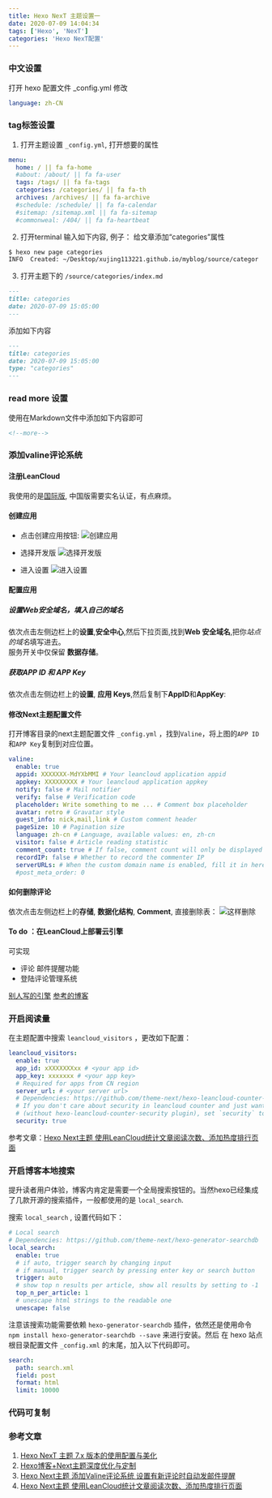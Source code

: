 ```yaml
---
title: Hexo NexT 主题设置一
date: 2020-07-09 14:04:34
tags: ['Hexo', 'NexT']
categories: 'Hexo NexT配置'
---
```



### 中文设置

打开 hexo 配置文件 _config.yml 修改

```yml
language: zh-CN
```
<!--more-->
### tag标签设置

1. 打开主题设置 `_config.yml`,  打开想要的属性

```yml
menu:
  home: / || fa fa-home
  #about: /about/ || fa fa-user
  tags: /tags/ || fa fa-tags
  categories: /categories/ || fa fa-th
  archives: /archives/ || fa fa-archive
  #schedule: /schedule/ || fa fa-calendar
  #sitemap: /sitemap.xml || fa fa-sitemap
  #commonweal: /404/ || fa fa-heartbeat
```

2. 打开terminal 输入如下内容, 例子： 给文章添加“categories”属性

```bash
$ hexo new page categories
INFO  Created: ~/Desktop/xujing113221.github.io/myblog/source/categor
```

3. 打开主题下的 `/source/categories/index.md` 

```Markdown
---
title: categories
date: 2020-07-09 15:05:00
---
```

添加如下内容

```Markdown
---
title: categories
date: 2020-07-09 15:05:00
type: "categories"
---
```



### read more 设置

使用在Markdown文件中添加如下内容即可

```Markdown
<!--more-->
```


### 添加valine评论系统

#### 注册LeanCloud

我使用的是[国际版](https://leancloud.app), 中国版需要实名认证，有点麻烦。

#### 创建应用

+ 点击创建应用按钮:
![创建应用](https://raw.githubusercontent.com/lanlan2017/images/master/Blog/Hexo/Next/Plugin/ValineCommentSystem/1.png)

+ 选择开发版
![选择开发版](https://raw.githubusercontent.com/lanlan2017/images/master/Blog/Hexo/Next/Plugin/ValineCommentSystem/2.png)

+ 进入设置 
![进入设置](https://raw.githubusercontent.com/lanlan2017/images/master/Blog/Hexo/Next/Plugin/ValineCommentSystem/3.png)

#### 配置应用

##### 设置Web安全域名，填入自己的域名

依次点击左侧边栏上的**设置**,**安全中心**,然后下拉页面,找到**Web 安全域名**,把你*站点的域名*填写进去。  
服务开关中仅保留 **数据存储**。

##### 获取APP ID 和 APP Key
依次点击左侧边栏上的**设置**, **应用 Keys**,然后复制下**AppID**和**AppKey**:

#### 修改Next主题配置文件

打开博客目录的next主题配置文件 `_config.yml` ，找到`Valine`，将上图的`APP ID` 和`APP Key`复制到对应位置。
```yml
valine:
  enable: true
  appid: XXXXXXX-MdYXbMMI # Your leancloud application appid
  appkey: XXXXXXXXX # Your leancloud application appkey
  notify: false # Mail notifier
  verify: false # Verification code
  placeholder: Write something to me ... # Comment box placeholder
  avatar: retro # Gravatar style
  guest_info: nick,mail,link # Custom comment header
  pageSize: 10 # Pagination size
  language: zh-cn # Language, available values: en, zh-cn
  visitor: false # Article reading statistic
  comment_count: true # If false, comment count will only be displayed in post page, not in home page
  recordIP: false # Whether to record the commenter IP
  serverURLs: # When the custom domain name is enabled, fill it in here (it will be detected automatically by default, no need to fill in)
  #post_meta_order: 0
```

#### 如何删除评论

依次点击左侧边栏上的**存储**, **数据化结构**, **Comment**, 直接删除表：
![这样删除](https://raw.githubusercontent.com/lanlan2017/images/master/Blog/Hexo/Next/Plugin/ValineCommentSystem/20.png)

#### To do ：在LeanCloud上部署云引擎

可实现
+ 评论 邮件提醒功能
+ 登陆评论管理系统

[别人写的引擎](https://github.com/zhaojun1998/Valine-Admin)
[参考的博客](https://lanlan2017.github.io/blog/de4f7be8/)


### 开启阅读量

在主题配置中搜索 `leancloud_visitors` ，更改如下配置：

```yml
leancloud_visitors:
  enable: true
  app_id: xXXXXXXXxx # <your app id>
  app_key: xxxxxxx # <your app key>
  # Required for apps from CN region
  server_url: # <your server url>
  # Dependencies: https://github.com/theme-next/hexo-leancloud-counter-security
  # If you don't care about security in leancloud counter and just want to use it directly
  # (without hexo-leancloud-counter-security plugin), set `security` to `false`.
  security: true
```
参考文章：[Hexo Next主题 使用LeanCloud统计文章阅读次数、添加热度排行页面](https://blog.qust.cc/archives/48665.html)

### 开启博客本地搜索

提升读者用户体验，博客内肯定是需要一个全局搜索按钮的。当然hexo已经集成了几款开源的搜索插件，一般都使用的是 `local_search`.

搜索 `local_search` , 设置代码如下：

```yml
# Local search
# Dependencies: https://github.com/theme-next/hexo-generator-searchdb
local_search:
  enable: true
  # if auto, trigger search by changing input
  # if manual, trigger search by pressing enter key or search button
  trigger: auto
  # show top n results per article, show all results by setting to -1
  top_n_per_article: 1
  # unescape html strings to the readable one
  unescape: false
```

注意该搜索功能需要依赖 `hexo-generator-searchdb` 插件，依然还是使用命令 `npm install hexo-generator-searchdb --save` 来进行安装。然后 在 hexo 站点根目录配置文件 `_config.xml` 的末尾，加入以下代码即可。

```yml
search:
  path: search.xml
  field: post
  format: html
  limit: 10000
```

### 代码可复制


### 参考文章

1. [Hexo NexT 主题 7.x 版本的使用配置与美化](https://xian6ge.cn/posts/6d7ed114/)
0. [Hexo博客+Next主题深度优化与定制](https://hasaik.com/posts/ab21860c.html)
0. [Hexo Next主题 添加Valine评论系统 设置有新评论时自动发邮件提醒](https://lanlan2017.github.io/blog/de4f7be8/)
0. [Hexo Next主题 使用LeanCloud统计文章阅读次数、添加热度排行页面](https://blog.qust.cc/archives/48665.html)